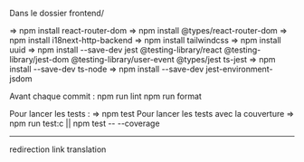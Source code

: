 Dans le dossier frontend/

=> npm install react-router-dom
=> npm install @types/react-router-dom
=> npm install i18next-http-backend
=> npm install tailwindcss
=> npm install uuid
=> npm install --save-dev jest @testing-library/react @testing-library/jest-dom @testing-library/user-event @types/jest ts-jest
=> npm install --save-dev ts-node
=> npm install --save-dev jest-environment-jsdom

Avant chaque commit :
npm run lint
npm run format


Pour lancer les tests :
=> npm test
Pour lancer les tests avec la couverture
=> npm run test:c || npm test -- --coverage

---

redirection link
translation
